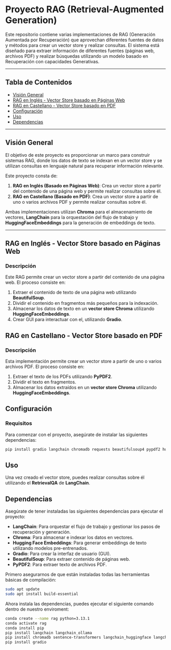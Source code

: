 # Proyecto RAG (Retrieval-Augmented Generation)

Este repositorio contiene varias implementaciones de RAG (Generación Aumentada por Recuperación) que aprovechan diferentes fuentes de datos y métodos para crear un vector store y realizar consultas. El sistema está diseñado para extraer información de diferentes fuentes (páginas web, archivos PDF) y realizar búsquedas utilizando un modelo basado en Recuperación con capacidades Generativas.

---

## Tabla de Contenidos

- [Visión General](#visión-general)
- [RAG en Inglés - Vector Store basado en Páginas Web](#rag-en-inglés---vector-store-basado-en-páginas-web)
- [RAG en Castellano - Vector Store basado en PDF](#rag-en-castellano---vector-store-basado-en-pdf)
- [Configuración](#configuración)
- [Uso](#uso)
- [Dependencias](#dependencias)

---

## Visión General

El objetivo de este proyecto es proporcionar un marco para construir sistemas RAG, donde los datos de texto se indexan en un vector store y se utilizan consultas en lenguaje natural para recuperar información relevante.

Este proyecto consta de:

1. **RAG en Inglés (Basado en Páginas Web)**: Crea un vector store a partir del contenido de una página web y permite realizar consultas sobre él.
2. **RAG en Castellano (Basado en PDF)**: Crea un vector store a partir de uno o varios archivos PDF y permite realizar consultas sobre él.

Ambas implementaciones utilizan **Chroma** para el almacenamiento de vectores, **LangChain** para la orquestación del flujo de trabajo y **HuggingFaceEmbeddings** para la generación de embeddings de texto.

---

## RAG en Inglés - Vector Store basado en Páginas Web

### Descripción

Este RAG permite crear un vector store a partir del contenido de una página web. El proceso consiste en:

1. Extraer el contenido de texto de una página web utilizando **BeautifulSoup**.
2. Dividir el contenido en fragmentos más pequeños para la indexación.
3. Almacenar los datos de texto en un **vector store Chroma** utilizando **HuggingFaceEmbeddings**.
4. Crear GUI para interactuar con el, utilizando **Gradio**.

## RAG en Castellano - Vector Store basado en PDF

### Descripción

Esta implementación permite crear un vector store a partir de uno o varios archivos PDF. El proceso consiste en:

1. Extraer el texto de los PDFs utilizando **PyPDF2**.
2. Dividir el texto en fragmentos.
3. Almacenar los datos extraídos en un **vector store Chroma** utilizando **HuggingFaceEmbeddings**.

## Configuración

### Requisitos

Para comenzar con el proyecto, asegúrate de instalar las siguientes dependencias:

```bash
pip install gradio langchain chromadb requests beautifulsoup4 pypdf2 huggingface_hub
````

## Uso

Una vez creado el vector store, puedes realizar consultas sobre él utilizando el **RetrievalQA** de **LangChain**.
## Dependencias

Asegúrate de tener instaladas las siguientes dependencias para ejecutar el proyecto:

- **LangChain**: Para orquestar el flujo de trabajo y gestionar los pasos de recuperación y generación.
- **Chroma**: Para almacenar e indexar los datos en vectores.
- **Hugging Face Embeddings**: Para generar embeddings de texto utilizando modelos pre-entrenados.
- **Gradio**: Para crear la interfaz de usuario (GUI).
- **BeautifulSoup**: Para extraer contenido de páginas web.
- **PyPDF2**: Para extraer texto de archivos PDF.

Primero asegurarnos de que están instaladas todas las herramientas básicas de compilación:
```bash
sudo apt update
sudo apt install build-essential
````

Ahora instala las dependencias, puedes ejecutar el siguiente comando dentro de nuestro enviroment:
```bash
conda create --name rag python=3.13.1
conda activate rag
conda install pip
pip install langchain langchain_ollama
pip install chromadb sentence-transformers langchain_huggingface langchain_chroma
pip install gradio
````
